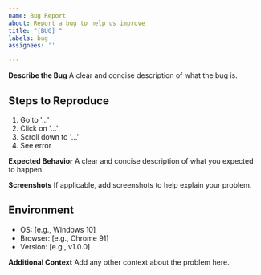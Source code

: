 ```yaml
---
name: Bug Report
about: Report a bug to help us improve
title: "[BUG] "
labels: bug
assignees: ''

---
```


**Describe the Bug**
A clear and concise description of what the bug is.

## Steps to Reproduce

1. Go to '...'
2. Click on '...'
3. Scroll down to '...'
4. See error

**Expected Behavior**
A clear and concise description of what you expected to happen.

**Screenshots**
If applicable, add screenshots to help explain your problem.

## Environment

- OS: [e.g., Windows 10]
- Browser: [e.g., Chrome 91]
- Version: [e.g., v1.0.0]

**Additional Context**
Add any other context about the problem here.
